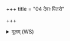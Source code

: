 +++
title = "04 देवाः पितरो"

+++
<details><summary>मूलम् (WS)</summary>

देवाः पितरो मनुष्या गन्धर्वाप्सरसश्च ये ।  
उच्छिष्टाज्जज्ञिरे सर्वे दिवि देवा दिविश्रित : ॥ ॥ ५ ॥
</details>